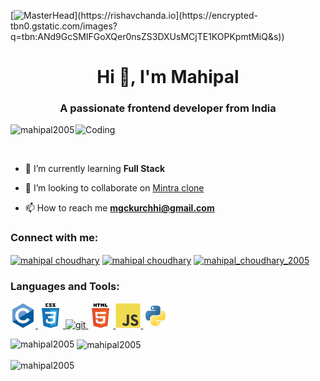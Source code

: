 [![MasterHead]([https://1.bp.blogspot.com/-7A4WynwLsM...)](https://rishavchanda.io](https://encrypted-tbn0.gstatic.com/images?q=tbn:ANd9GcSMIFGoXQer0nsZS3DXUsMCjTE1KOPKpmtMiQ&s))

<h1 align="center">Hi 👋, I'm Mahipal</h1>
<h3 align="center">A passionate frontend developer from India</h3>
<img align="right" alt="Coding" width="400" src="https://cdn.dribbble.com/users/330915/screenshots/3587000/10_coding_dribbble.gif">

<p align="left"> <img src="https://komarev.com/ghpvc/?username=mahipal2005&label=Profile%20views&color=0e75b6&style=flat" alt="mahipal2005" /> </p>

<p align="left"> <a href="https://twitter.com/" target="blank"><img src="https://img.shields.io/twitter/follow/?logo=twitter&style=for-the-badge" alt="" /></a> </p>

- 🌱 I’m currently learning **Full Stack**

- 👯 I’m looking to collaborate on [Mintra clone](royalmarket.netlify.app)

- 📫 How to reach me **mgckurchhi@gmail.com**

<h3 align="left">Connect with me:</h3>
<p align="left">
<a href="www.linkedin.com/in/mahipal-choudhary-mahi2005" target="blank"><img align="center" src="https://raw.githubusercontent.com/rahuldkjain/github-profile-readme-generator/master/src/images/icons/Social/linked-in-alt.svg" alt="mahipal choudhary" height="30" width="40" /></a>
<a href="https://fb.com/mahipal choudhary" target="blank"><img align="center" src="https://raw.githubusercontent.com/rahuldkjain/github-profile-readme-generator/master/src/images/icons/Social/facebook.svg" alt="mahipal choudhary" height="30" width="40" /></a>
<a href="https://instagram.com/mahipal_choudhary_2005" target="blank"><img align="center" src="https://raw.githubusercontent.com/rahuldkjain/github-profile-readme-generator/master/src/images/icons/Social/instagram.svg" alt="mahipal_choudhary_2005" height="30" width="40" /></a>
</p>

<h3 align="left">Languages and Tools:</h3>
<p align="left"> <a href="https://www.cprogramming.com/" target="_blank" rel="noreferrer"> <img src="https://raw.githubusercontent.com/devicons/devicon/master/icons/c/c-original.svg" alt="c" width="40" height="40"/> </a> <a href="https://www.w3schools.com/css/" target="_blank" rel="noreferrer"> <img src="https://raw.githubusercontent.com/devicons/devicon/master/icons/css3/css3-original-wordmark.svg" alt="css3" width="40" height="40"/> </a> <a href="https://git-scm.com/" target="_blank" rel="noreferrer"> <img src="https://www.vectorlogo.zone/logos/git-scm/git-scm-icon.svg" alt="git" width="40" height="40"/> </a> <a href="https://www.w3.org/html/" target="_blank" rel="noreferrer"> <img src="https://raw.githubusercontent.com/devicons/devicon/master/icons/html5/html5-original-wordmark.svg" alt="html5" width="40" height="40"/> </a> <a href="https://developer.mozilla.org/en-US/docs/Web/JavaScript" target="_blank" rel="noreferrer"> <img src="https://raw.githubusercontent.com/devicons/devicon/master/icons/javascript/javascript-original.svg" alt="javascript" width="40" height="40"/> </a> <a href="https://www.python.org" target="_blank" rel="noreferrer"> <img src="https://raw.githubusercontent.com/devicons/devicon/master/icons/python/python-original.svg" alt="python" width="40" height="40"/> </a> </p>

<p><img align="left" src="https://github-readme-stats.vercel.app/api/top-langs?username=mahipal2005&show_icons=true&locale=en&layout=compact" alt="mahipal2005" /></p>

<p>&nbsp;<img align="center" src="https://github-readme-stats.vercel.app/api?username=mahipal2005&show_icons=true&locale=en" alt="mahipal2005" /></p>

<p><img align="center" src="https://github-readme-streak-stats.herokuapp.com/?user=mahipal2005&" alt="mahipal2005" /></p>

